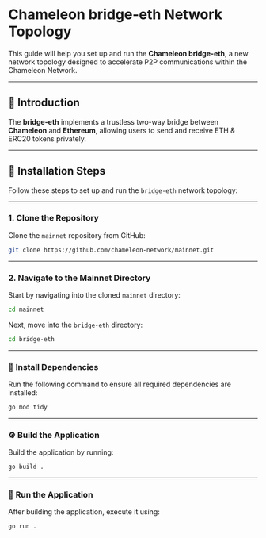# **Chameleon bridge-eth Network Topology**

This guide will help you set up and run the **Chameleon bridge-eth**, a new network topology designed to accelerate P2P communications within the Chameleon Network.

---

## 🚀 **Introduction**

The **bridge-eth** implements a trustless two-way bridge between **Chameleon** and **Ethereum**, allowing users to send and receive ETH & ERC20 tokens privately.

---

## 📂 **Installation Steps**

Follow these steps to set up and run the `bridge-eth` network topology:

---

### 1. **Clone the Repository**

Clone the `mainnet` repository from GitHub:

```bash
git clone https://github.com/chameleon-network/mainnet.git
```

---

### 2. **Navigate to the Mainnet Directory**

Start by navigating into the cloned `mainnet` directory:

```bash
cd mainnet
```

Next, move into the `bridge-eth` directory:

```bash
cd bridge-eth
```

---

### 🛑 **Install Dependencies**

Run the following command to ensure all required dependencies are installed:

```bash
go mod tidy
```

---

### ⚙️ **Build the Application**

Build the application by running:

```bash
go build .
```

---

### 🚀 **Run the Application**

After building the application, execute it using:

```bash
go run .
```
